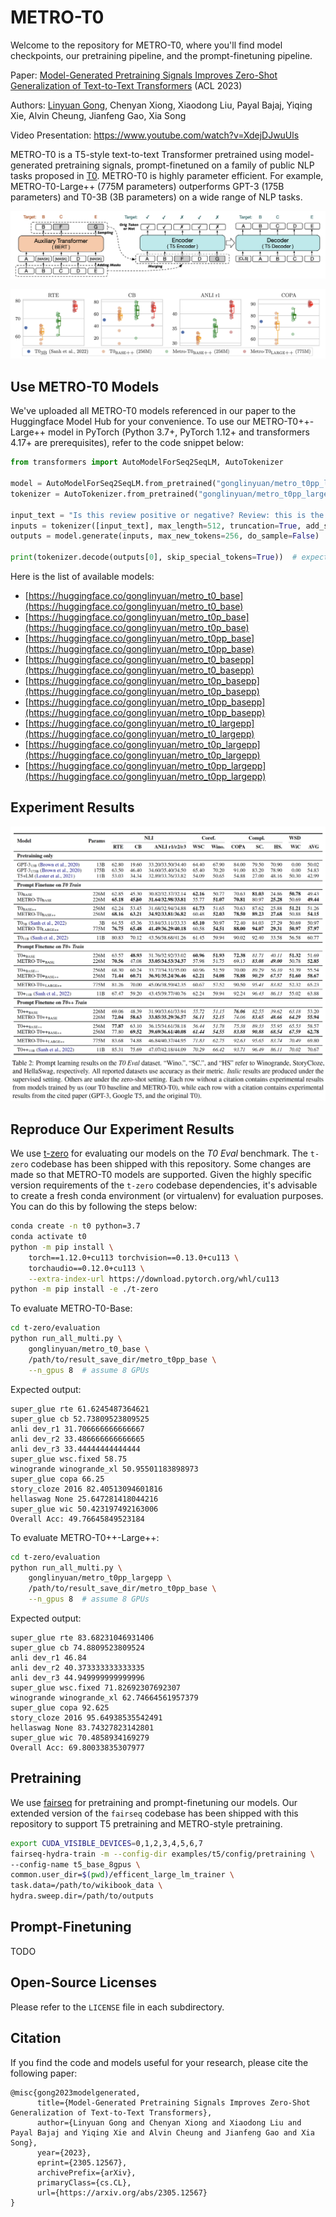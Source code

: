 # METRO-T0

Welcome to the repository for METRO-T0, where you'll find model checkpoints, our pretraining pipeline, and the prompt-finetuning pipeline.

Paper: [Model-Generated Pretraining Signals Improves Zero-Shot Generalization of Text-to-Text Transformers](https://arxiv.org/abs/2305.12567) (ACL 2023)

Authors: [Linyuan Gong](https://github.com/gonglinyuan), Chenyan Xiong, Xiaodong Liu, Payal Bajaj, Yiqing Xie, Alvin Cheung, Jianfeng Gao, Xia Song

Video Presentation: https://www.youtube.com/watch?v=XdejDJwuUls

METRO-T0 is a T5-style text-to-text Transformer pretrained using model-generated pretraining signals, prompt-finetuned on a family of public NLP tasks proposed in [T0](https://arxiv.org/abs/2110.08207).
METRO-T0 is highly parameter efficient. For example, METRO-T0-Large++ (775M parameters) outperforms GPT-3 (175B parameters) and T0-3B (3B parameters) on a wide range of NLP tasks.

![The architecture of METRO-T0 during pretraining using BERT as the auxiliary model to generate signals](assets/metro_t0_method.png)

![Prompt learning results of METRO-T0 versus our T0 baseline and T03B by Sanh et al. (2022) on 4 tasks  in the T0 Eval benchmark. Each point denotes the accuracy using one prompt template, except that the median accuracy over all templates of T03B is indicated by the blue point. The plots of other tasks are in our paper.](assets/metro_t0_selected_results.png)

## Use METRO-T0 Models

We've uploaded all METRO-T0 models referenced in our paper to the Huggingface Model Hub for your convenience.
To use our METRO-T0++-Large++ model in PyTorch (Python 3.7+, PyTorch 1.12+ and transformers 4.17+ are prerequisites), refer to the code snippet below:

```python
from transformers import AutoModelForSeq2SeqLM, AutoTokenizer

model = AutoModelForSeq2SeqLM.from_pretrained("gonglinyuan/metro_t0pp_largepp", trust_remote_code=True)
tokenizer = AutoTokenizer.from_pretrained("gonglinyuan/metro_t0pp_largepp", trust_remote_code=True)

input_text = "Is this review positive or negative? Review: this is the best cast iron skillet you will ever buy"
inputs = tokenizer([input_text], max_length=512, truncation=True, add_special_tokens=True, return_tensors="pt").input_ids
outputs = model.generate(inputs, max_new_tokens=256, do_sample=False)

print(tokenizer.decode(outputs[0], skip_special_tokens=True))  # expected: positive
```

Here is the list of available models:

- [https://huggingface.co/gonglinyuan/metro_t0_base](https://huggingface.co/gonglinyuan/metro_t0_base)
- [https://huggingface.co/gonglinyuan/metro_t0p_base](https://huggingface.co/gonglinyuan/metro_t0p_base)
- [https://huggingface.co/gonglinyuan/metro_t0pp_base](https://huggingface.co/gonglinyuan/metro_t0pp_base)
- [https://huggingface.co/gonglinyuan/metro_t0_basepp](https://huggingface.co/gonglinyuan/metro_t0_basepp)
- [https://huggingface.co/gonglinyuan/metro_t0p_basepp](https://huggingface.co/gonglinyuan/metro_t0p_basepp)
- [https://huggingface.co/gonglinyuan/metro_t0pp_basepp](https://huggingface.co/gonglinyuan/metro_t0pp_basepp)
- [https://huggingface.co/gonglinyuan/metro_t0_largepp](https://huggingface.co/gonglinyuan/metro_t0_largepp)
- [https://huggingface.co/gonglinyuan/metro_t0p_largepp](https://huggingface.co/gonglinyuan/metro_t0p_largepp)
- [https://huggingface.co/gonglinyuan/metro_t0pp_largepp](https://huggingface.co/gonglinyuan/metro_t0pp_largepp)

## Experiment Results

![The evaluation results of METOR-T0 on the T0 Eval benchmark](assets/metro_t0_results.png)

## Reproduce Our Experiment Results

We use [t-zero](https://github.com/bigscience-workshop/t-zero) for evaluating our models on the _T0 Eval_ benchmark.
The `t-zero` codebase has been shipped with this repository. Some changes are made so that METRO-T0 models are supported.
Given the highly specific version requirements of the `t-zero` codebase dependencies, it's advisable to create a fresh conda environment (or virtualenv) for evaluation purposes. You can do this by following the steps below:

```bash
conda create -n t0 python=3.7
conda activate t0
python -m pip install \
    torch==1.12.0+cu113 torchvision==0.13.0+cu113 \
    torchaudio==0.12.0+cu113 \
    --extra-index-url https://download.pytorch.org/whl/cu113
python -m pip install -e ./t-zero
```

To evaluate METRO-T0-Base:

```bash
cd t-zero/evaluation
python run_all_multi.py \
    gonglinyuan/metro_t0_base \
    /path/to/result_save_dir/metro_t0pp_base \
    --n_gpus 8  # assume 8 GPUs
```

Expected output:

```
super_glue rte 61.6245487364621
super_glue cb 52.73809523809525
anli dev_r1 31.706666666666667
anli dev_r2 33.486666666666665
anli dev_r3 33.44444444444444
super_glue wsc.fixed 58.75
winogrande winogrande_xl 50.95501183898973
super_glue copa 66.25
story_cloze 2016 82.40513094601816
hellaswag None 25.647281418044216
super_glue wic 50.423197492163006
Overall Acc: 49.76645849523184
```

To evaluate METRO-T0++-Large++:

```bash
cd t-zero/evaluation
python run_all_multi.py \
    gonglinyuan/metro_t0pp_largepp \
    /path/to/result_save_dir/metro_t0pp_base \
    --n_gpus 8  # assume 8 GPUs
```

Expected output:

```
super_glue rte 83.68231046931406
super_glue cb 74.8809523809524
anli dev_r1 46.84
anli dev_r2 40.373333333333335
anli dev_r3 44.949999999999996
super_glue wsc.fixed 71.82692307692307
winogrande winogrande_xl 62.74664561957379
super_glue copa 92.625
story_cloze 2016 95.64938535542491
hellaswag None 83.74327823142801
super_glue wic 70.4858934169279
Overall Acc: 69.80033835307977
```

## Pretraining

We use [fairseq](https://github.com/facebookresearch/fairseq) for pretraining and prompt-finetuning our models. Our extended version of the `fairseq` codebase has been shipped with this repository to support T5 pretraining and METRO-style pretraining.


```bash
export CUDA_VISIBLE_DEVICES=0,1,2,3,4,5,6,7
fairseq-hydra-train -m --config-dir examples/t5/config/pretraining \
--config-name t5_base_8gpus \
common.user_dir=$(pwd)/efficent_large_lm_trainer \
task.data=/path/to/wikibook_data \
hydra.sweep.dir=/path/to/outputs
```

## Prompt-Finetuning

TODO

## Open-Source Licenses

Please refer to the `LICENSE` file in each subdirectory.

## Citation

If you find the code and models useful for your research, please cite the following paper:

```
@misc{gong2023modelgenerated,
      title={Model-Generated Pretraining Signals Improves Zero-Shot Generalization of Text-to-Text Transformers}, 
      author={Linyuan Gong and Chenyan Xiong and Xiaodong Liu and Payal Bajaj and Yiqing Xie and Alvin Cheung and Jianfeng Gao and Xia Song},
      year={2023},
      eprint={2305.12567},
      archivePrefix={arXiv},
      primaryClass={cs.CL},
      url={https://arxiv.org/abs/2305.12567}
}
```
